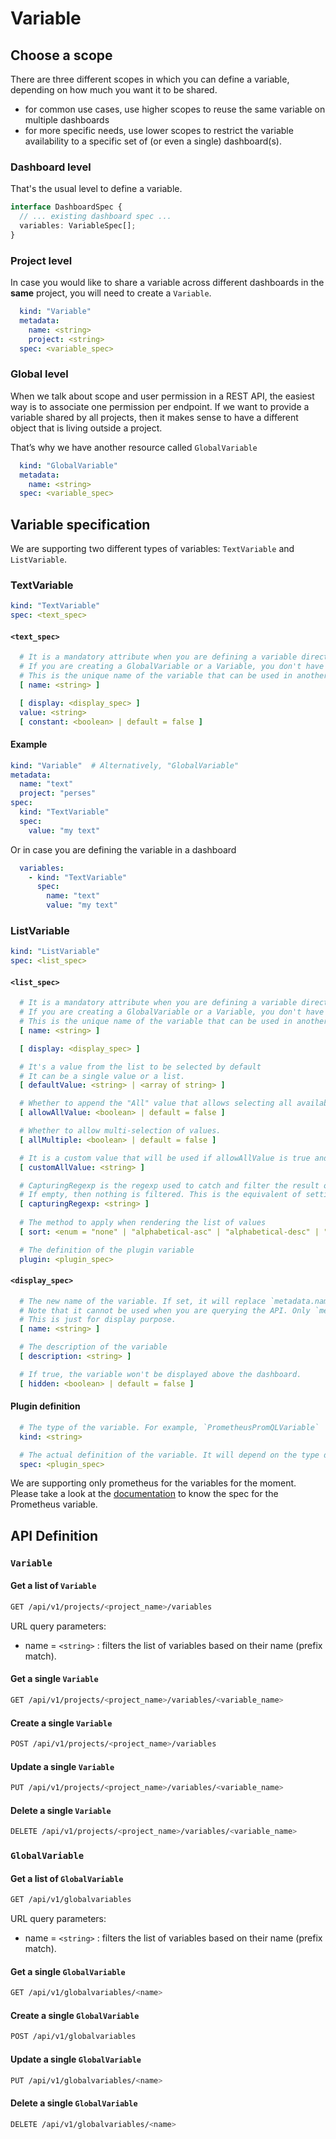 # Variable

## Choose a scope

There are three different scopes in which you can define a variable, depending on how much you want it to be shared.

- for common use cases, use higher scopes to reuse the same variable on multiple dashboards
- for more specific needs, use lower scopes to restrict the variable availability to a specific set of (or even a
  single) dashboard(s).

### Dashboard level

That's the usual level to define a variable.

```typescript
interface DashboardSpec {
  // ... existing dashboard spec ...
  variables: VariableSpec[];
}
```

### Project level

In case you would like to share a variable across different dashboards in the **same** project, you will need to
create a `Variable`.

```yaml
  kind: "Variable"
  metadata:
    name: <string>
    project: <string>
  spec: <variable_spec>
```

### Global level

When we talk about scope and user permission in a REST API, the easiest way is to associate one permission per endpoint.
If we want to provide a variable shared by all projects, then it makes sense to have a different object that is
living outside a project.

That’s why we have another resource called `GlobalVariable`

```yaml
  kind: "GlobalVariable"
  metadata:
    name: <string>
  spec: <variable_spec>
```

## Variable specification

We are supporting two different types of variables: `TextVariable` and `ListVariable`.

### TextVariable

```yaml
kind: "TextVariable"
spec: <text_spec>
```

#### `<text_spec>`

```yaml
  # It is a mandatory attribute when you are defining a variable directly in a dashboard.
  # If you are creating a GlobalVariable or a Variable, you don't have to use this attribute as it is replaced by metadata.name.
  # This is the unique name of the variable that can be used in another variable or in the different dashboard to use
  [ name: <string> ]

  [ display: <display_spec> ]
  value: <string>
  [ constant: <boolean> | default = false ]
```

#### Example

```yaml
kind: "Variable"  # Alternatively, "GlobalVariable"
metadata:
  name: "text"
  project: "perses"
spec:
  kind: "TextVariable"
  spec:
    value: "my text"
```

Or in case you are defining the variable in a dashboard

```yaml
  variables:
    - kind: "TextVariable"
      spec:
        name: "text"
        value: "my text"
```

### ListVariable

```yaml
kind: "ListVariable"
spec: <list_spec>
```

#### `<list_spec>`

```yaml
  # It is a mandatory attribute when you are defining a variable directly in a dashboard.
  # If you are creating a GlobalVariable or a Variable, you don't have to use this attribute as it is replaced by metadata.name.
  # This is the unique name of the variable that can be used in another variable or in the different dashboard to use
  [ name: <string> ]

  [ display: <display_spec> ]

  # It's a value from the list to be selected by default
  # It can be a single value or a list.
  [ defaultValue: <string> | <array of string> ]

  # Whether to append the "All" value that allows selecting all available values at once.
  [ allowAllValue: <boolean> | default = false ]

  # Whether to allow multi-selection of values.
  [ allMultiple: <boolean> | default = false ]

  # It is a custom value that will be used if allowAllValue is true and if then `all` is selected
  [ customAllValue: <string> ]

  # CapturingRegexp is the regexp used to catch and filter the result of the query.
  # If empty, then nothing is filtered. This is the equivalent of setting capturingRegexp with (.*)
  [ capturingRegexp: <string> ]
  
  # The method to apply when rendering the list of values
  [ sort: <enum = "none" | "alphabetical-asc" | "alphabetical-desc" | "numerical-asc" | "numerical-desc" | "alphabetical-ci-asc" | "alphabetical-ci-desc"> | default = "none" ]

  # The definition of the plugin variable
  plugin: <plugin_spec>
```

#### `<display_spec>`

```yaml
  # The new name of the variable. If set, it will replace `metadata.name` in the variable title in the UI.
  # Note that it cannot be used when you are querying the API. Only `metadata.name` can be used to reference the variable.
  # This is just for display purpose.
  [ name: <string> ]

  # The description of the variable
  [ description: <string> ]

  # If true, the variable won't be displayed above the dashboard.
  [ hidden: <boolean> | default = false ]
```

#### Plugin definition

```yaml
  # The type of the variable. For example, `PrometheusPromQLVariable`
  kind: <string>

  # The actual definition of the variable. It will depend on the type defined in the previous field `kind`
  spec: <plugin_spec>
```

We are supporting only prometheus for the variables for the moment.
Please take a look at the [documentation](../plugin/prometheus.md#variable) to know the spec for the Prometheus variable.

## API Definition

### `Variable`

#### Get a list of `Variable`

```bash
GET /api/v1/projects/<project_name>/variables
```

URL query parameters:

- name = `<string>` : filters the list of variables based on their name (prefix match).

#### Get a single `Variable`

```bash
GET /api/v1/projects/<project_name>/variables/<variable_name>
```

#### Create a single `Variable`

```bash
POST /api/v1/projects/<project_name>/variables
```

#### Update a single `Variable`

```bash
PUT /api/v1/projects/<project_name>/variables/<variable_name>
```

#### Delete a single `Variable`

```bash
DELETE /api/v1/projects/<project_name>/variables/<variable_name>
```

### `GlobalVariable`

#### Get a list of `GlobalVariable`

```bash
GET /api/v1/globalvariables
```

URL query parameters:

- name = `<string>` : filters the list of variables based on their name (prefix match).

#### Get a single `GlobalVariable`

```bash
GET /api/v1/globalvariables/<name>
```

#### Create a single `GlobalVariable`

```bash
POST /api/v1/globalvariables
```

#### Update a single `GlobalVariable`

```bash
PUT /api/v1/globalvariables/<name>
```

#### Delete a single `GlobalVariable`

```bash
DELETE /api/v1/globalvariables/<name>
```
